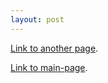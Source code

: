```yaml
---
layout: post
---
```



[Link to another page](./another-page.html).

[Link to main-page](./Main-page/).